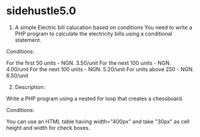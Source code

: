 # sidehustle5.0
1. A simple Electric bill calucation based on conditions 
You need to write a PHP program to calculate the electricity bills using a conditional statement.

Conditions:

For the first 50 units - NGN. 3.50/unit
For the next 100 units - NGN. 4.00/unit
For the next 100 units - NGN. 5.20/unit
For units above 250 - NGN. 6.50/unit

2. Description:

Write a PHP program using a nested for loop that creates a chessboard.

Conditions:

You can use an HTML table having width="400px" and take "30px" as cell height and width for check boxes.
